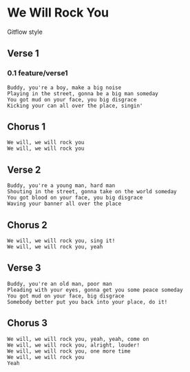 # We Will Rock You
Gitflow style

## Verse 1
### 0.1 feature/verse1
```text
Buddy, you're a boy, make a big noise
Playing in the street, gonna be a big man someday
You got mud on your face, you big disgrace
Kicking your can all over the place, singin'
```

## Chorus 1
```text
We will, we will rock you
We will, we will rock you
```

## Verse 2
```text
Buddy, you're a young man, hard man
Shouting in the street, gonna take on the world someday
You got blood on your face, you big disgrace
Waving your banner all over the place
```

## Chorus 2
```text
We will, we will rock you, sing it!
We will, we will rock you, yeah
```

## Verse 3
```text
Buddy, you're an old man, poor man
Pleading with your eyes, gonna get you some peace someday
You got mud on your face, big disgrace
Somebody better put you back into your place, do it!
```

## Chorus 3
```text
We will, we will rock you, yeah, yeah, come on
We will, we will rock you, alright, louder!
We will, we will rock you, one more time
We will, we will rock you
Yeah
```